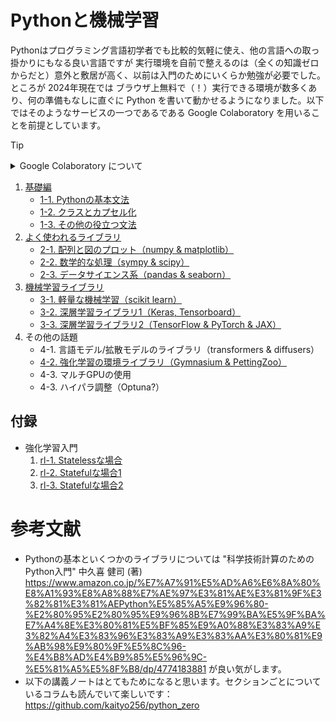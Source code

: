 # Pythonと機械学習

Pythonはプログラミング言語初学者でも比較的気軽に使え、他の言語への取っ掛かりにもなる良い言語ですが 実行環境を自前で整えるのは（全くの知識ゼロからだと）意外と敷居が高く、以前は入門のためにいくらか勉強が必要でした。ところが 2024年現在では ブラウザ上無料で（！）実行できる環境が数多くあり、何の準備もなしに直ぐに Python を書いて動かせるようになりました。以下ではそのようなサービスの一つであるである Google Colaboratory を用いることを前提としています。

> [!TIP]
> <details class="memo">
> <summary>Google Colaboratory について</summary>
> <blockquote>
> 
> **立ち上げ方**
> 
> 1. https://colab.research.google.com/?hl=ja にアクセス
> 2. Googleにログイン（すでにしている場合は3）
> 3. ノートブックを新規作成 / あるいはすでに作成したノートブックを選択
> 
> **使い方**
> 
> ノートブックは、セルと呼ばれるパーツが縦に並んで構成されています。セルには二種類あります：
> - コードのセル
>     - Python の コードを書いて動かすことのできるセル。
>     - 動かすには、そのセルを選択しながら `shift` + `enter` か、セルの冒頭に示されている再生マークをクリックする。
> - テキストのセル
>     - テキストを書く用のセル。次のコードセルで何をやっているのかの説明を書くと良い。
>     - テキストを装飾したい場合は、\$\$ などで囲むと LaTeXが使える。また、HTML や markdown が有効。
> 
> ウインドウの左上の追加するボタンからこれらのセルを追加できます。また、左側のアイコンは、上から順に
> - 目次
>     - テキストセルの markdown 記法の heading (#を6個まで重ねて見出し扱いにできる) から自動生成。
> - 検索と置換
> - 現在読み込まれている変数の情報
> - 機密情報の管理
>     - 外部に接続する際の鍵情報など：参考 https://qiita.com/suzuki_sh/items/4817e3423f2989bbb9ed
> - プログラム実行している仮想マシンのファイル構造
>     - 例えば python で画像を保存したりできます。
> 
> 他にも色々ありますが、使っていくうちに覚えてられるかと思います。
> </blockquote>
> </details>


1. [基礎編](section1/preface.md)
    - [1-1. Pythonの基本文法](section1/1-1.md)
    - [1-2. クラスとカプセル化](section1/1-2.md)
    - [1-3. その他の役立つ文法](section1/1-3.md)
2. [よく使われるライブラリ](section2/preface.md)
    - [2-1. 配列と図のプロット（numpy & matplotlib）](section2/2-1.md)
    - [2-2. 数学的な処理（sympy & scipy）](section2/2-2.md)
    - [2-3. データサイエンス系（pandas & seaborn）](section2/2-3.md)
3. [機械学習ライブラリ](section3/preface.md)
    - [3-1. 軽量な機械学習（scikit learn）](section3/3-1.md)
    - [3-2. 深層学習ライブラリ1（Keras, Tensorboard）](section3/3-2.md)
    - [3-3. 深層学習ライブラリ2（TensorFlow & PyTorch & JAX）](section3/3-3.md)
4. その他の話題
    - 4-1. 言語モデル/拡散モデルのライブラリ（transformers & diffusers）
    - [4-2. 強化学習の環境ライブラリ（Gymnasium & PettingZoo）](section4/4-2.md)
    - 4-3. マルチGPUの使用
    - 4-3. ハイパラ調整（Optuna?）

## 付録

- 強化学習入門
    1. [rl-1. Statelessな場合](rl_np/1.md)
    2. [rl-2. Statefulな場合1](rl_np/2.md)
    3. [rl-3. Statefulな場合2](rl_np/3.md)

# 参考文献

- Pythonの基本といくつかのライブラリについては "科学技術計算のためのPython入門" 中久喜 健司 (著) https://www.amazon.co.jp/%E7%A7%91%E5%AD%A6%E6%8A%80%E8%A1%93%E8%A8%88%E7%AE%97%E3%81%AE%E3%81%9F%E3%82%81%E3%81%AEPython%E5%85%A5%E9%96%80-%E2%80%95%E2%80%95%E9%96%8B%E7%99%BA%E5%9F%BA%E7%A4%8E%E3%80%81%E5%BF%85%E9%A0%88%E3%83%A9%E3%82%A4%E3%83%96%E3%83%A9%E3%83%AA%E3%80%81%E9%AB%98%E9%80%9F%E5%8C%96-%E4%B8%AD%E4%B9%85%E5%96%9C-%E5%81%A5%E5%8F%B8/dp/4774183881 が良い気がします。
- 以下の講義ノートはとてもためになると思います。セクションごとについているコラムも読んでいて楽しいです：https://github.com/kaityo256/python_zero 